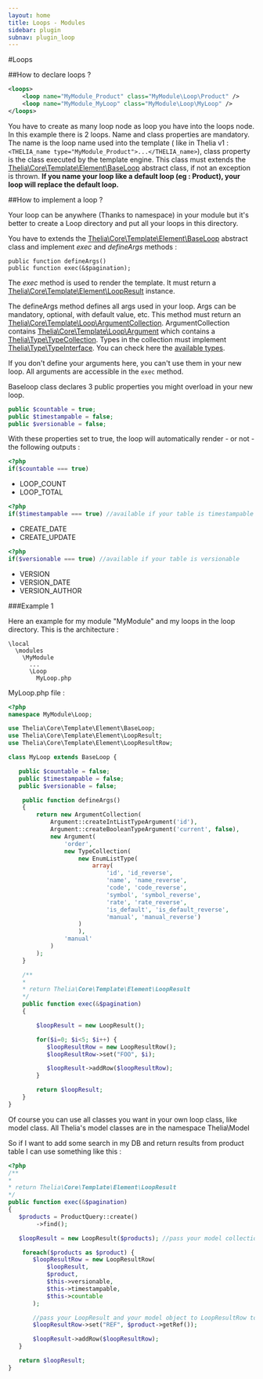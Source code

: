 ```yaml
---
layout: home
title: Loops - Modules
sidebar: plugin
subnav: plugin_loop
---
```


#Loops

##How to declare loops ?

```xml
<loops>
    <loop name="MyModule_Product" class="MyModule\Loop\Product" />
    <loop name="MyModule_MyLoop" class="MyModule\Loop\MyLoop" />
</loops>
```

You have to create as many loop node as loop you have into the loops node. In this example there is 2 loops. Name and
class properties are mandatory. The name is the loop name used into the template ( like in Thelia v1 : ```<THELIA_name
type="MyModule_Product">...</THELIA_name>```), class property is the class executed by the template engine. This
class must extends the [Thelia\Core\Template\Element\BaseLoop](/api/master/Thelia/Core/Template/Element/BaseLoop.html)
abstract class, if not an exception is thrown.
**If you name your loop like a default loop (eg : Product), your loop will replace the default loop.**

##How to implement a loop ?

Your loop can be anywhere (Thanks to namespace) in your module but it's better to create a Loop directory and put all your loops in this directory.

You have to extends the [Thelia\Core\Template\Element\BaseLoop](/api/master/Thelia/Core/Template/Element/BaseLoop.html) abstract class and implement *exec* and *defineArgs* methods :

```
public function defineArgs()
public function exec(&$pagination);
```

The *exec* method is used to render the template. It must return a [Thelia\Core\Template\Element\LoopResult](http://localhost:4000/api/master/Thelia/Core/Template/Element/LoopResult.html) instance.

The defineArgs method defines all args used in your loop. Args can be mandatory, optional, with default value, etc. This method must return an [Thelia\Core\Template\Loop\ArgumentCollection](). ArgumentCollection contains [Thelia\Core\Template\Loop\Argument]() which contains a [Thelia\Type\TypeCollection](). Types in the collection must implement [Thelia\Type\TypeInterface](). You can check here the [available types](/documentation/features/types).

If you don't define your arguments here, you can't use them in your new loop. All arguments are accessible in the ```exec``` method.

Baseloop class declares 3 public properties you might overload in your new loop.

```php
public $countable = true;
public $timestampable = false;
public $versionable = false;
```

With these properties set to true, the loop will automatically render - or not - the following outputs :

```php
<?php
if($countable === true)
```

* LOOP_COUNT
* LOOP_TOTAL

```php
<?php
if($timestampable === true) //available if your table is timestampable
```

* CREATE_DATE
* CREATE_UPDATE

```php
<?php
if($versionable === true) //available if your table is versionable
```

* VERSION
* VERSION_DATE
* VERSION_AUTHOR

###Example 1

Here an example for my module "MyModule" and my loops in the loop directory. This is the architecture :

 ```
 \local
   \modules
     \MyModule
       ...
       \Loop
         MyLoop.php
 ```

 MyLoop.php file :

 ```php
 <?php
 namespace MyModule\Loop;

 use Thelia\Core\Template\Element\BaseLoop;
 use Thelia\Core\Template\Element\LoopResult;
 use Thelia\Core\Template\Element\LoopResultRow;

 class MyLoop extends BaseLoop {

    public $countable = false;
    public $timestampable = false;
    public $versionable = false;

     public function defineArgs()
     {
         return new ArgumentCollection(
             Argument::createIntListTypeArgument('id'),
             Argument::createBooleanTypeArgument('current', false),
             new Argument(
                 'order',
                 new TypeCollection(
                     new EnumListType(
                         array(
                             'id', 'id_reverse',
                             'name', 'name_reverse',
                             'code', 'code_reverse',
                             'symbol', 'symbol_reverse',
                             'rate', 'rate_reverse',
                             'is_default', 'is_default_reverse',
                             'manual', 'manual_reverse')
                     )
                     ),
                 'manual'
             )
         );
     }

     /**
     *
     * return Thelia\Core\Template\Element\LoopResult
     */
     public function exec(&$pagination)
     {

         $loopResult = new LoopResult();

         for($i=0; $i<5; $i++) {
            $loopResultRow = new LoopResultRow();
            $loopResultRow->set("FOO", $i);

            $loopResult->addRow($loopResultRow);
         }

         return $loopResult;
     }
 }

 ```

 Of course you can use all classes you want in your own loop class, like model class. All Thelia's model classes are in the
 namespace Thelia\Model

 So if I want to add some search in my DB and return results from product table I can use something like this :

 ```php
<?php
/**
*
* return Thelia\Core\Template\Element\LoopResult
*/
public function exec(&$pagination)
{
    $products = ProductQuery::create()
         ->find();

    $loopResult = new LoopResult($products); //pass your model collection to LoopResult to make the loop countable

     foreach($products as $product) {
        $loopResultRow = new LoopResultRow(
            $loopResult,
            $product,
            $this->versionable,
            $this->timestampable,
            $this->countable
        );

        //pass your LoopResult and your model object to LoopResultRow to make the loop countable/editable/timestampable
        $loopResultRow->set("REF", $product->getRef());

        $loopResult->addRow($loopResultRow);
    }

    return $loopResult;
}
```

